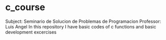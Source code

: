 # c_course
Subject: Seminario de Solucion de Problemas de Programacion
Professor: Luis Angel
In this repository I have basic codes of c functions and basic development excercises
